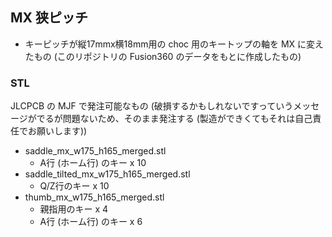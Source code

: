 ## MX 狭ピッチ

* キーピッチが縦17mmx横18mm用の choc 用のキートップの軸を MX に変えたもの (このリポジトリの Fusion360 のデータをもとに作成したもの)

### STL

JLCPCB の MJF で発注可能なもの (破損するかもしれないですっていうメッセージがでるが問題ないため、そのまま発注する (製造ができくてもそれは自己責任でお願いします))

* saddle_mx_w175_h165_merged.stl
    * A行 (ホーム行) のキー x 10
* saddle_tilted_mx_w175_h165_merged.stl
    * Q/Z行のキー x 10
* thumb_mx_w175_h165_merged.stl
    * 親指用のキー x 4
    * A行 (ホーム行) のキー x 6